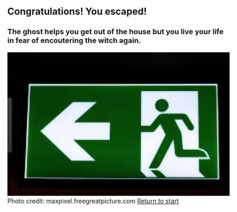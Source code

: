 
## Congratulations! You escaped!
### The ghost helps you get out of the house but you live your life in fear of encoutering the witch again.
![](../pictures/escape.png)  
Photo credit: maxpixel.freegreatpicture.com 
[Return to start](../README.md)